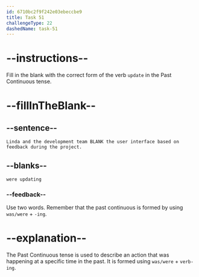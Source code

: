 ```yaml
---
id: 6710bc2f9f242e03ebeccbe9
title: Task 51
challengeType: 22
dashedName: task-51
---
```


<!--
AUDIO REFERENCE:
Linda: Well, during the project, I was working closely with the development team, and we were constantly updating the user interface based on user feedback.
-->

# --instructions--

Fill in the blank with the correct form of the verb `update` in the Past Continuous tense.

# --fillInTheBlank--

## --sentence--

`Linda and the development team BLANK the user interface based on feedback during the project.`

## --blanks--

`were updating`

### --feedback--

Use two words. Remember that the past continuous is formed by using `was/were` + `-ing`.

# --explanation--

The Past Continuous tense is used to describe an action that was happening at a specific time in the past. It is formed using `was/were` + `verb-ing`.
